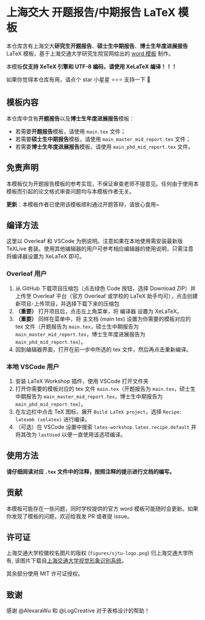 # 上海交大 开题报告/中期报告 LaTeX 模板

本仓库含有上海交大**研究生开题报告**、**硕士生中期报告**、**博士生年度进展报告** LaTeX 模板，基于上海交通大学研究生院官网给出的 [word 模板](https://www.gs.sjtu.edu.cn/xzzx/pygl) 制作。

本模板**仅支持 XeTeX 引擎和 UTF-8 编码，请使用 XeLaTeX 编译！！！**

如果你觉得本仓库有用，请点个 star 小星星 :star::star::star: 支持一下 :star_struck:

## 模板内容

本仓库中含有**开题报告**以及**博士生年度进展报告**模板：

- 若需要**开题报告**模板，请使用 `main.tex` 文件；
- 若需要**硕士生中期报告**模板，请使用 `main_master_mid_report.tex` 文件；
- 若需要**博士生年度进展报告**模板，请使用 `main_phd_mid_report.tex` 文件。

## 免责声明

本模板仅为开题报告模板的参考实现，不保证审查老师不提意见。任何由于使用本模板而引起的论文格式审查问题均与本模板作者无关。

**更新**：本模板作者已使用该模板顺利通过开题答辩，请放心食用~

## 编译方法

这里以 Overleaf 和 VSCode 为例说明。注意如果在本地使用需安装最新版 TeXLive 套装。使用其他编辑器的用户可参考相应编辑器的使用说明，只需注意将编译器设置为 XeLaTeX 即可。

### Overleaf 用户

1. 从 GitHub 下载项目压缩包（点击绿色 Code 按钮，选择 Download ZIP）并上传至 Overleaf 平台（官方 Overleaf 或学校的 LaTeX 助手均可），点击创建新项目-上传项目，并选择下载下来的压缩包
2. **（重要）** 打开项目后，点击左上角菜单，将 编译器 设置为 XeLaTeX。
3. **（重要）** 同样在菜单中，将 主文档 (main tex) 设置为你需要的模板对应的 tex 文件（开题报告为 `main.tex`，硕士生中期报告为 `main_master_mid_report.tex`，博士生年度进展报告为 `main_phd_mid_report.tex`）。
4. 回到编辑器界面，打开在前一步中所选的 tex 文件，然后再点击重新编译。

### 本地 VSCode 用户

1. 安装 LaTeX Workshop 插件，使用 VSCode 打开文件夹
2. 打开你需要的模板对应的 tex 文件 `main.tex`（开题报告为 `main.tex`，硕士生中期报告为 `main_master_mid_report.tex`，博士生中期报告为 `main_phd_mid_report.tex`）。
3. 在左边栏中点击 TeX 图标，展开 `Build LaTeX project`，选择 `Recipe: latexmk (xelatex)` 进行编译。
4. （可选）在 VSCode 设置中搜索 `latex-workshop.latex.recipe.default` 并将其改为 `lastUsed` 以便一直使用该选项编译。

## 使用方法

**请仔细阅读对应 `.tex` 文件中的注释，按照注释的提示进行文档的编写。**

## 贡献

本模板可能存在一些问题，同时学校提供的官方 word 模板可能随时会更新。如果你发现了模板的问题，欢迎给我发 PR 或者提 issue。

## 许可证

上海交通大学校徽校名图片的版权 (`figures/sjtu-logo.png`) 归上海交通大学所有, 该图片下载自[上海交通大学视觉形象识别系统](https://vi.sjtu.edu.cn)。

其余部分使用 MIT 许可证授权。

## 致谢

感谢 @AlexaraWu 和 @LogCreative 对于表格设计的帮助！
